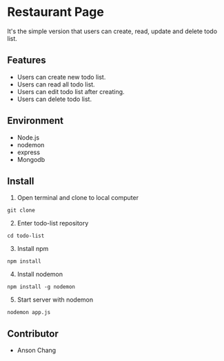 # Restaurant Page

It's the simple version that users can create, read, update and delete todo list.

## Features

- Users can create new todo list.
- Users can read all todo list.
- Users can edit todo list after creating.
- Users can delete todo list.

## Environment

- Node.js
- nodemon
- express
- Mongodb

## Install

1. Open terminal and clone to local computer
<pre><code>git clone </code></pre>
2. Enter todo-list repository
<pre><code>cd todo-list</code></pre>
3. Install npm
<pre><code>npm install</code></pre>
4. Install nodemon
<pre><code>npm install -g nodemon</code></pre>
5. Start server with nodemon
<pre><code>nodemon app.js</code></pre>

## Contributor

- Anson Chang
